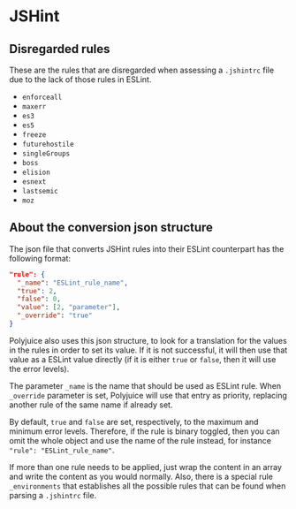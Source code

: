 # JSHint

## Disregarded rules
These are the rules that are disregarded when assessing a `.jshintrc` file due to the lack of those rules in ESLint.

* `enforceall`
* `maxerr`
* `es3`
* `es5`
* `freeze`
* `futurehostile`
* `singleGroups`
* `boss`
* `elision`
* `esnext`
* `lastsemic`
* `moz`

## About the conversion json structure
The json file that converts JSHint rules into their ESLint counterpart has the following format:

```json
"rule": {
  "_name": "ESLint_rule_name",
  "true": 2,
  "false": 0,
  "value": [2, "parameter"],
  "_override": "true"
}
```
Polyjuice also uses this json structure, to look for a translation for the values in the rules in order to set its value. If it is not successful, it will then use that value as a ESLint value directly (if it is either `true` or `false`, then it will use the error levels).

The parameter `_name` is the name that should be used as ESLint rule. When `_override` parameter is set, Polyjuice will use that entry as priority, replacing another rule of the same name if already set.

By default, `true` and `false` are set, respectively, to the maximum and minimum error levels. Therefore, if the rule is binary toggled, then you can omit the whole object and use the name of the rule instead, for instance `"rule": "ESLint_rule_name"`.

If more than one rule needs to be applied, just wrap the content in an array and write the content as you would normally. Also, there is a special rule `_environments` that establishes all the possible rules that can be found when parsing a `.jshintrc` file.
